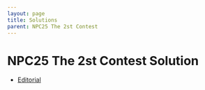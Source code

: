 ```yaml
---
layout: page
title: Solutions
parent: NPC25 The 2st Contest
---
```


# NPC25 The 2st Contest Solution

- [Editorial](/npc/25sp/second/solution/NPC2025_2nd_Editorial.pdf)
